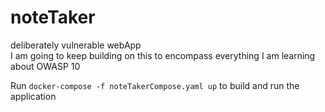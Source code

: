# noteTaker
deliberately vulnerable webApp<br>
I am going to keep building on this to encompass everything I am learning about OWASP 10

Run `docker-compose -f noteTakerCompose.yaml up` to build and run the application<br>